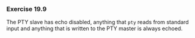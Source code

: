 ### Exercise 19.9

The PTY slave has echo disabled, anything that `pty` reads from standard input and anything that is written to the PTY master is always echoed.
